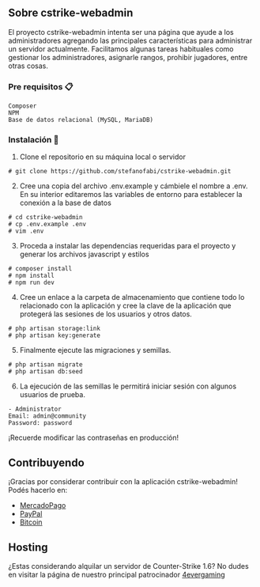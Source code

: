 ## Sobre cstrike-webadmin

El proyecto cstrike-webadmin intenta ser una página que ayude a los administradores agregando las principales características para administrar un servidor actualmente. Facilitamos algunas tareas habituales como gestionar los administradores, asignarle rangos, prohibir jugadores, entre otras cosas.  

### Pre requisitos 📋
```
Composer
NPM
Base de datos relacional (MySQL, MariaDB)
```

### Instalación 🔧

1. Clone el repositorio en su máquina local o servidor

```
# git clone https://github.com/stefanofabi/cstrike-webadmin.git
```

2. Cree una copia del archivo .env.example y cámbiele el nombre a .env. En su interior editaremos las variables de entorno para establecer la conexión a la base de datos

```
# cd cstrike-webadmin
# cp .env.example .env
# vim .env
```

3. Proceda a instalar las dependencias requeridas para el proyecto y generar los archivos javascript y estilos

```
# composer install
# npm install
# npm run dev
```
4. Cree un enlace a la carpeta de almacenamiento que contiene todo lo relacionado con la aplicación y cree la clave de la aplicación que protegerá las sesiones de los usuarios y otros datos.

```
# php artisan storage:link
# php artisan key:generate
```

5. Finalmente ejecute las migraciones y semillas.

```
# php artisan migrate
# php artisan db:seed
```

6. La ejecución de las semillas le permitirá iniciar sesión con algunos usuarios de prueba.
```
- Administrator 
Email: admin@community
Password: password
```

¡Recuerde modificar las contraseñas en producción!


## Contribuyendo

¡Gracias por considerar contribuir con la aplicación cstrike-webadmin! Podés hacerlo en: 
- [MercadoPago](https://www.mercadopago.com.ar/subscriptions/checkout?preapproval_plan_id=2c93808479cfe0100179dcd305820bf0)
- [PayPal](https://paypal.me/4evergaming)
- [Bitcoin](https://www.blockchain.com/btc/address/1BxrkKPuLTkYUAeMrxzLEKvr5MGFu3NLpU)

## Hosting
¿Estas considerando alquilar un servidor de Counter-Strike 1.6? No dudes en visitar la página de nuestro principal patrocinador [4evergaming](https://4evergaming.com.ar)
